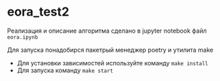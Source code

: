# eora_test2

Реализация и описание алгоритма сделано в jupyter notebook файл `eora.ipynb`

Для запуска понадобирся пакетрый менеджер poetry и утилита make

- Для установки зависимостей используйте команду `make install`
- Для запуска команду `make start`
